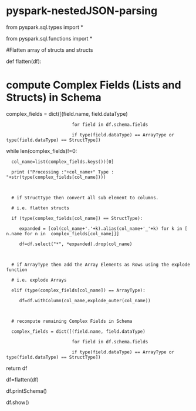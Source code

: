 # pyspark-nestedJSON-parsing

from pyspark.sql.types import *

from pyspark.sql.functions import *

 

#Flatten array of structs and structs

def flatten(df):

   # compute Complex Fields (Lists and Structs) in Schema  

   complex_fields = dict([(field.name, field.dataType)

                             for field in df.schema.fields

                             if type(field.dataType) == ArrayType or  type(field.dataType) == StructType])

   while len(complex_fields)!=0:

      col_name=list(complex_fields.keys())[0]

      print ("Processing :"+col_name+" Type : "+str(type(complex_fields[col_name])))

   

      # if StructType then convert all sub element to columns.

      # i.e. flatten structs

      if (type(complex_fields[col_name]) == StructType):

         expanded = [col(col_name+'.'+k).alias(col_name+'_'+k) for k in [ n.name for n in  complex_fields[col_name]]]

         df=df.select("*", *expanded).drop(col_name)

   

      # if ArrayType then add the Array Elements as Rows using the explode function

      # i.e. explode Arrays

      elif (type(complex_fields[col_name]) == ArrayType):   

         df=df.withColumn(col_name,explode_outer(col_name))

   

      # recompute remaining Complex Fields in Schema      

      complex_fields = dict([(field.name, field.dataType)

                             for field in df.schema.fields

                             if type(field.dataType) == ArrayType or  type(field.dataType) == StructType])

   return df

 

df=flatten(df)

df.printSchema()

df.show()
